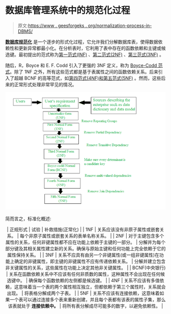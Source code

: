 # 数据库管理系统中的规范化过程

> 原文:[https://www . geesforgeks . org/normalization-process-in-DBMS/](https://www.geeksforgeeks.org/normalization-process-in-dbms/)

**[数据库规范化](https://www.geeksforgeeks.org/introduction-of-database-normalization/)** 是一个逐步的形式化过程，它允许我们分解数据库表，使得数据依赖性和更新异常都最小化。在分析表时，它利用了表中存在的函数依赖和主键或候选键。最初提出的范式称为[第一范式(INF)](https://www.geeksforgeeks.org/first-normal-form-1nf/) 、[第二范式(2NF)](https://www.geeksforgeeks.org/second-normal-form-2nf/) 、[第三范式(3NF)](https://www.geeksforgeeks.org/third-normal-form-3nf/) 。

随后，R，Boyce 和 E. F. Codd 引入了更强的 3NF 定义，称为 [Boyce-Codd 范式](https://www.geeksforgeeks.org/boyce-codd-normal-form-bcnf/)。除了 1NF 之外，所有这些范式都是基于表属性之间的函数依赖关系。后来引入了超越 BCNF 的高等范式，如[第四范式(4NF)和第五范式(5NF)](https://www.geeksforgeeks.org/introduction-of-4th-and-5th-normal-form-in-dbms/) 。然而，这些后来的正常形式处理非常罕见的情况。

![](img/962eff937d654fbba2dccbe88e643858.png)

简而言之，标准化概述:

<center>

| 正规形式 | 试验 | 补救措施(正常化) |
| 1NF | 关系应该没有非原子属性或嵌套关系。 | 每个非原子属性或嵌套关系的表单名称关系。 |
| 2NF | 对于主键包含多个属性的关系，任何非键属性都不应在功能上依赖于主键的一部分。 | 分解并为每个部分键及其相关属性建立新的关系。确保与原始主键和任何功能上完全依赖于它的属性保持关系。 |
| 3NF | 关系不应具有由另一个非键属性(或一组非键属性)在功能上确定的非键属性，即主键的非键属性不应有传递依赖关系。 | 分解并建立包含非关键属性的关系，这些属性在功能上决定其他非关键属性。 |
| BCNF(中央银行) | 关系在函数依赖关系中不应该有任何非质数的属性，这种属性不会出现在任何候选键中。 | 确保每个函数依赖的左侧都是候选键。 |
| 4NF | 关系不应该有多值依赖，这意味着当一个表的两个属性相互独立，但都依赖于第三个属性时，关系就会出现。 | 将表格分解成两个子表。 |
| 5NF | 关系不应该有连接依赖，这意味着如果一个表可以通过连接多个表来重新创建，并且每个表都有该表的属性子集，那么该表就处于
**连接依赖中。** | 将所有表分解成尽可能多的数字，以避免依赖性。 |

</center>